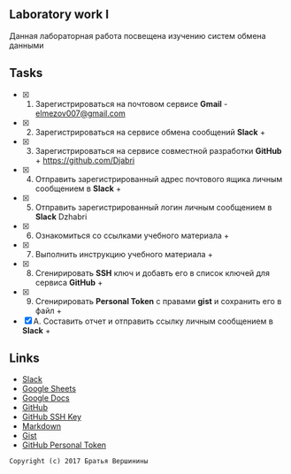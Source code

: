 ## Laboratory work I

Данная лабораторная работа посвещена изучению систем обмена данными

## Tasks

- [X] 1. Зарегистрироваться на почтовом сервисе **Gmail** - elmezov007@gmail.com
- [X] 2. Зарегистрироваться на сервисе обмена сообщений **Slack** +
- [X] 3. Зарегистрироваться на сервисе совместной разработки **GitHub** + https://github.com/Djabri
- [X] 4. Отправить зарегистрированный адрес почтового ящика личным сообщением в **Slack** +
- [X] 5. Отправить зарегистрированный логин личным сообщением в **Slack** Dzhabri
- [X] 6. Ознакомиться со ссылками учебного материала +
- [X] 7. Выполнить инструкцию учебного материала +
- [X] 8. Сгенирировать **SSH** ключ и добавть его в список ключей для сервиса **GitHub** +
- [X] 9. Сгенирировать **Personal Token** с правами **gist** и сохранить его в файл +
- [X] A. Составить отчет и отправить ссылку личным сообщением в **Slack** +

## Links

- [Slack](https://slack.com)
- [Google Sheets](https://www.google.ru/intl/ru/sheets/about/)
- [Google Docs](https://www.google.ru/intl/ru/docs/about/) 
- [GitHub](https://github.com) 
- [GitHub SSH Key](https://help.github.com/articles/generating-a-new-ssh-key-and-adding-it-to-the-ssh-agent/) 
- [Markdown](https://stackedit.io) 
- [Gist](https://gist.github.com) 
- [GitHub Personal Token](https://github.com/settings/tokens/new)


```
Copyright (c) 2017 Братья Вершинины
```
